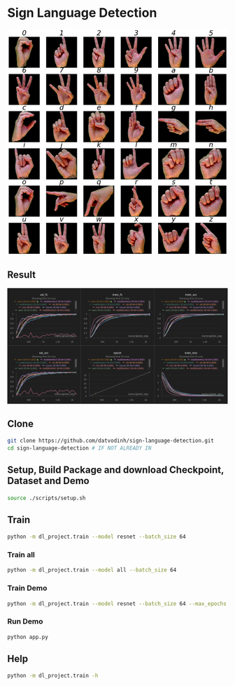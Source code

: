 # Sign Language Detection

![Alt text](img/image.png)

## Result

![Alt text](img/result.png)

## Clone

```bash
git clone https://github.com/datvodinh/sign-language-detection.git
cd sign-language-detection # IF NOT ALREADY IN
```

## Setup, Build Package and download Checkpoint, Dataset and Demo

```bash
source ./scripts/setup.sh
```

## Train

```bash
python -m dl_project.train --model resnet --batch_size 64
```

### Train all

```bash
python -m dl_project.train --model all --batch_size 64
```

### Train Demo

```bash
python -m dl_project.train --model resnet --batch_size 64 --max_epochs 10 --folder generate --name demo
```

### Run Demo

```bash
python app.py
```

## Help

```bash
python -m dl_project.train -h
```
